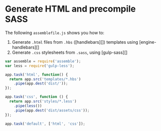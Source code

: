 # Generate HTML and precompile SASS

The following `assemblefile.js` shows you how to:

1. Generate `.html` files from `.hbs` ([handlebars][]) templates using [engine-handlebars][]
1. Generate `.css` stylesheets from `.sass`, using [gulp-sass][]

```js
var assemble = require('assemble');
var less = require('gulp-less');

app.task('html', function() {
  return app.src('templates/*.hbs')
    .pipe(app.dest('dist/'));
});

app.task('css', function () {
  return app.src('styles/*.less')
    .pipe(less())
    .pipe(app.dest('dist/assets/css'));
});

app.task('default', ['html', 'css']);
```

